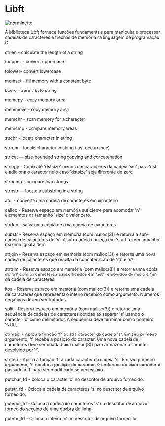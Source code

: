 # Libft

![norminette](https://github.com/jos-felipe/libft/actions/workflows/main.yml/badge.svg)

A biblioteca Libft fornece funcões fundamentais para manipular e processar cadeias de caracteres e trechos de memória na linguagem de programação C. 

strlen - calculate the length of a string

toupper - convert uppercase

tolower- convert lowercase

memset - fill memory with a constant byte

bzero - zero a byte string

memcpy - copy memory area

memmove - copy memory area

memchr - scan memory for a character

memcmp - compare memory areas

strchr - locate character in string

strrchr - locate character in string (last occurrence)

strlcat — size-bounded string copying and concatenation

strlcpy - Copia até 'dstsize' menos um caracteres da cadeia 'src' para 'dst' e adiciona o caracter nulo caso 'dstsize' seja diferente de zero.

strncmp - compare two strings

strnstr — locate a substring in a string

atoi - converte uma cadeia de caracteres em um inteiro

calloc - Reserva espaço em memória suficiente para acomodar 'n' elememtos de tamanho 'size' e valor zero.

strdup - salva uma cópia de uma cadeia de caracteres

substr - Reserva espaço em memória (com malloc(3)) e retorna a sub-cadeia de caracteres de 's'. A sub-cadeia começa em 'start' e tem tamanho máximo igual a 'len'.

strjoin - Reserva espaço em memória (com malloc(3)) e retorna uma nova cadeia de caracteres que resulta da concatenação de 's1' e 's2'.

strtrim - Reserva espaço em memória (com malloc(3)) e retorna uma cópia de 's1' com os caracteres especificados em 'set' removidos do início e fim da  cadeia de caracteres.

itoa - Reserva espaço em memória (com malloc(3)) e retorna uma cadeia de caracteres que representa o inteiro recebido como argumento. Números negativos devem ser tratados.

split - Reserva espaço em memória (com malloc(3)) e retorna uma sequência de cadeias de caracteres obtidas ao separar 's' usando o caracter 'c' como delimitador. A sequência deve terminar com o ponteiro 'NULL'.

strmapi - Aplica a função 'f' a cada caracter da cadeia 's'. Em seu primeiro argumento, 'f' recebe a posição do caracter, Uma nova cadeia de caracteres deve ser criada (com malloc(3)) para armazenar o caracter devolvido por 'f'.

striteri - Aplica a função 'f' a cada caracter da cadeia 's'. Em seu primeiro argumento, 'f' recebe a posição do caracter. O endereço de cada caracter é passado à 'f' para ser modificado se necessário. 

putchar_fd - Coloca o caracter 'c' no descritor de arquivo fornecido.

putstr_fd - Coloca a cadeia de caracteres 's' no descritor de arquivo fornecido.

putendl_fd - Coloca a cadeia de caracteres 's' no descritor de arquivo fornecido seguido de uma quebra de linha.

putnbr_fd - Coloca o inteiro 'n' no descritor de arquivo fornecido.

